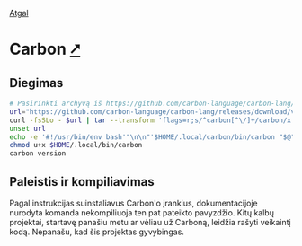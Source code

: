 [Atgal](./readme.md)

# Carbon [&#x2B67;](https://docs.carbon-lang.dev/)

## Diegimas

```bash
# Pasirinkti archyvą iš https://github.com/carbon-language/carbon-lang/releases
url="https://github.com/carbon-language/carbon-lang/releases/download/v0.0.0-0.nightly.2024.12.17/carbon_toolchain-0.0.0-0.nightly.2024.12.17.tar.gz"
curl -fsSLo - $url | tar --transform 'flags=r;s/^carbon[^\/]+/carbon/x' --show-transformed-names -xzvC "$HOME/.local"
unset url
echo -e '#!/usr/bin/env bash'"\n\n"'$HOME/.local/carbon/bin/carbon "$@"' > $HOME/.local/bin/carbon
chmod u+x $HOME/.local/bin/carbon
carbon version
```

## Paleistis ir kompiliavimas

Pagal instrukcijas suinstaliavus Carbon'o įrankius, dokumentacijoje nurodyta komanda nekompiliuoja ten pat pateikto pavyzdžio. Kitų kalbų projektai, startavę panašiu metu ar vėliau už Carboną, leidžia rašyti veikaintį kodą. Nepanašu, kad šis projektas gyvybingas.
